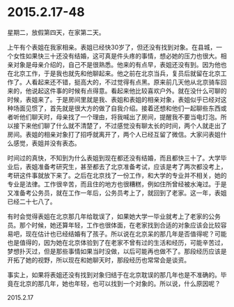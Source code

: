 2015.2.17-48
=============
星期二，放假第四天，在家第二天。

上午有个表姐在我家相亲。表姐已经快30岁了，但还没有找到对象。在县城，一个女性如果快三十还没有结婚，这可真是件头疼的事情，想必她的压力也很大。相亲对象是母亲介绍的，自己不是很熟悉。他来的有点早，表姐还没有到。因为他也在北京工作，于是我也就先和他聊起来。他之前在北京当兵，复员后就留在北京工作了。人看起来还不错，挺高大的，不过觉得有点黑。原来前几天他从北京骑车回来的，他说起这件事的时候有点得意。看起来他比较喜欢户外。就在没什么可聊的时候，表姐来了。于是房间里就是我、表姐和表姐的相亲对象，表姐似乎已经对这种场面见惯了，首先就是很大方的做了自我介绍。接着还想和他们一起聊些东西或者听他们聊天时，母亲找了一个理由，将我喊出了房间，提醒我不要当电灯泡。所以接下来他们聊了什么就不清楚了，不过感觉没有聊太长的时间，两个人就走出了房间。表姐的相亲对象打了招呼就离开了，两个人已经互留了微信。大家问表姐什么感觉，表姐并没有表态。

时间过的真快，不知到为什么表姐到现在都还没有结婚，而且都快三十了。大学毕业后，表姐准备考研究生，甚至都去了北京准备考试，应该是考了两次都没考上，考研这件事就放下来了。之后在北京找了一份工作，和大学的专业并不相关，她的专业是法律。工作很辛苦，而且住的地方也很糟糕，例如住所曾经被水淹过。于是又准备考公务员，就在工作一年后，公务员考上了，就回到了老家。这一年，表姐已经二十七八了。

有时会觉得表姐在北京那几年给耽误了，如果她大学一毕业就考上了老家的公务员。那个时候，她还算年轻，工作也很体面，在老家找到合适的对象应该会比较容易吧，现在估计也已经结婚有了孩子。所以说在北京呆的那几年是否值得呢？可能也是值得的，因为她在北京体验到了在老家不曾有过的生活和经历，可能辛苦过，梦想扑灭过，但是那些事情如果当时没做，以后可能再也做不了。那段经历应该是开拓了她的视野，所以现在和她聊天时，那段经历也常常会是谈资。

事实上，如果将表姐还没有找到对象归结于在北京耽误的那几年也是不准确的。毕竟在北京的那几年，她也年轻，也可以找到一个对象的。所以说，什么原因呢？

2015.2.17